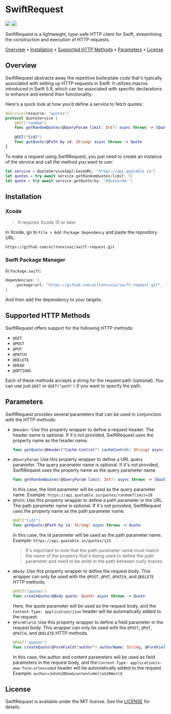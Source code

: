 # SwiftRequest
[![](https://img.shields.io/endpoint?url=https%3A%2F%2Fswiftpackageindex.com%2Fapi%2Fpackages%2Failtonvivaz%2Fswift-request%2Fbadge%3Ftype%3Dswift-versions)](https://swiftpackageindex.com/ailtonvivaz/swift-request)
[![](https://img.shields.io/endpoint?url=https%3A%2F%2Fswiftpackageindex.com%2Fapi%2Fpackages%2Failtonvivaz%2Fswift-request%2Fbadge%3Ftype%3Dplatforms)](https://swiftpackageindex.com/ailtonvivaz/swift-request)

SwiftRequest is a lightweight, type-safe HTTP client for Swift, streamlining the construction and execution of HTTP requests.

[Overview](#overview) • [Installation](#installation) • [Supported HTTP Methods](#supported-http-methods) • [Parameters](#parameters) • [License](#license)
## Overview

SwiftRequest abstracts away the repetitive boilerplate code that's typically associated with setting up HTTP requests in Swift. It utilizes macros introduced in Swift 5.9, which can be associated with specific declarations to enhance and extend their functionality.

Here's a quick look at how you'd define a service to fetch quotes:

```swift
@Service(resource: "quotes")
protocol QuoteService {
    @GET("random")
    func getRandomQuotes(@QueryParam limit: Int?) async throws -> [Quote]
    
    @GET("{id}")
    func getQuote(@Path by id: String) async throws -> Quote
}
```

To make a request using SwiftRequest, you just need to create an instance of the service and call the method you want to use:

```swift
let service = QuoteServiceImpl(baseURL: "https://api.quotable.io")
let quotes = try await service.getRandomQuotes(limit: 5)
let quote = try await service.getQuote(by: "69Ldsxcdm-")
```

## Installation

### Xcode

> It requires Xcode 15 or later.

In Xcode, go to `File > Add Package Dependency` and paste the repository URL:
```
https://github.com/ailtonvivaz/swift-request.git
```

### Swift Package Manager

In `Package.swift`:

```swift
dependencies: [
    .package(url: "https://github.com/ailtonvivaz/swift-request.git", from: "0.1.0")
]
```

And then add the dependency to your targets.


## Supported HTTP Methods

SwiftRequest offers support for the following HTTP methods:

- `@GET`
- `@POST`
- `@PUT`
- `@PATCH`
- `@DELETE`
- `@HEAD`
- `@OPTIONS`
  
Each of these methods accepts a string for the request path (optional). You can use just `@GET` or `@GET("path")` if you want to specify the path.
  
## Parameters

SwiftRequest provides several parameters that can be used in conjunction with the HTTP methods:

- `@Header`: Use this property wrapper to define a request header. The header name is optional. If it's not provided, SwiftRequest uses the property name as the header name.
    ```swift
    func getQuote(@Header("Cache-Control") cacheControl: String) async throws -> Quote
    ```
- `@QueryParam`: Use this property wrapper to define a URL query parameter. The query parameter name is optional. If it's not provided, SwiftRequest uses the property name as the query parameter name.
    ```swift
    func getRandomQuotes(@QueryParam limit: Int?) async throws -> [Quote]
    ```
    In this case, the limit parameter will be used as the query parameter name. Example: `https://api.quotable.io/quotes/random?limit=10`
- `@Path`: Use this property wrapper to define a path parameter in the URL. The path parameter name is optional. If it's not provided, SwiftRequest uses the property name as the path parameter name.
    ```swift
    @GET("{id}")
    func getQuote(@Path by id: String) async throws -> Quote
    ```
    In this case, the id parameter will be used as the path parameter name. Example: `https://api.quotable.io/quotes/123`
    > It's important to note that the path parameter name must match the name of the property that's being used to define the path parameter and need to be write in the path between curly braces.
- `@Body`: Use this property wrapper to define the request body. This wrapper can only be used with the `@POST`, `@PUT`, `@PATCH`, and `@DELETE` HTTP methods.
    ```swift
    @POST("quotes")
    func createQuote(@Body quote: Quote) async throws -> Quote
    ```
    Here, the quote parameter will be used as the request body, and the `Content-Type: application/json` header will be automatically added to the request.
- `@FormField`: Use this property wrapper to define a field parameter in the request body. This wrapper can only be used with the `@POST`, `@PUT`, `@PATCH`, and `@DELETE` HTTP methods.
    ```swift
    @POST("quotes")
    func createQuote(@FormField("author") authorName: String, @FormField content: String) async throws -> Quote
    ```
    In this case, the author and content parameters will be used as field parameters in the request body, and the `Content-Type: application/x-www-form-urlencoded` header will be automatically added to the request. Example: `author=John%20Doe&content=Hello%20World`

## License

SwiftRequest is available under the MIT license. See the [LICENSE](LICENSE) for details.
